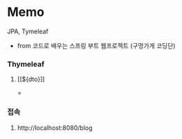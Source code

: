 # Memo

JPA, Tymeleaf
- from 코드로 배우는 스프링 부트 웹프로젝트 (구멍가게 코딩단)


### Thymeleaf
1. <p>[[${dto}]]</p> = <p><span th:text="${dto}"></span></p>

### 접속 
1. http://localhost:8080/blog
